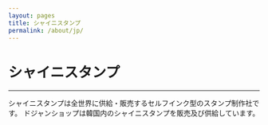 ```yaml
---
layout: pages
title: シャイニスタンプ
permalink: /about/jp/
---
```


# シャイニスタンプ
---

シャイニスタンプは全世界に供給・販売するセルフインク型のスタンプ制作社です。
ドジャンショップは韓国内のシャイニスタンプを販売及び供給しています。
